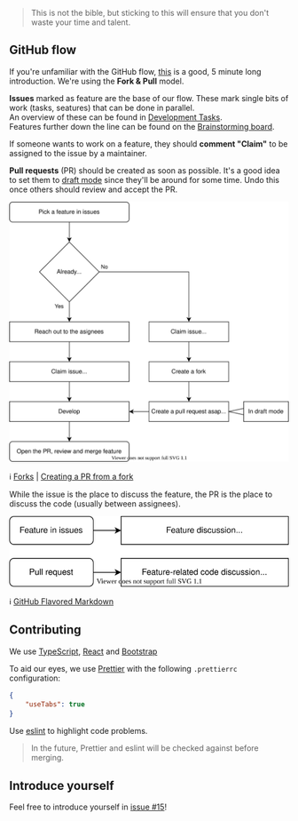 > This is not the bible, but sticking to this will ensure that you don't waste your time and talent.

## GitHub flow

If you're unfamiliar with the GitHub flow, [this](https://guides.github.com/introduction/flow/) is a good, 5 minute long introduction. We're using the **Fork & Pull** model.

**Issues** marked as feature are the base of our flow. These mark single bits of work (tasks, seatures) that can be done in parallel.  
An overview of these can be found in [Development Tasks](https://github.com/wintergatan-community/virtual-mmx/projects/1).  
Features further down the line can be found on the [Brainstorming board](https://github.com/orgs/wintergatan-community/projects/1).

If someone wants to work on a feature, they should **comment "Claim"** to be assigned to the issue by a maintainer.

**Pull requests** (PR) should be created as soon as possible. It's a good idea to set them to [draft mode](https://help.github.com/en/github/collaborating-with-issues-and-pull-requests/about-pull-requests#draft-pull-requests "draft mode") since they'll be around for some time. Undo this once others should review and accept the PR.

![Flowchart](./images/flowchart.svg)

:information_source: [Forks](https://help.github.com/en/github/getting-started-with-github/fork-a-repo) | [Creating a PR from a fork](https://help.github.com/en/github/collaborating-with-issues-and-pull-requests/creating-a-pull-request-from-a-fork)

While the issue is the place to discuss the feature, the PR is the place to discuss the code (usually between assignees).

![Where to discuss](./images/where-to-discuss.svg)

:information_source: [GitHub Flavored Markdown](https://guides.github.com/pdfs/markdown-cheatsheet-online.pdf)

## Contributing

We use [TypeScript](https://www.typescriptlang.org/), [React](https://reactjs.org/) and [Bootstrap](https://getbootstrap.com/)

To aid our eyes, we use [Prettier](https://prettier.io/docs/en/editors.html) with the following `.prettierrc` configuration:

```json
{
	"useTabs": true
}
```

Use [eslint](https://eslint.org/) to highlight code problems.

> In the future, Prettier and eslint will be checked against before merging.

## Introduce yourself

Feel free to introduce yourself in [issue #15](https://github.com/wintergatan-community/virtual-mmx/issues/15)!
